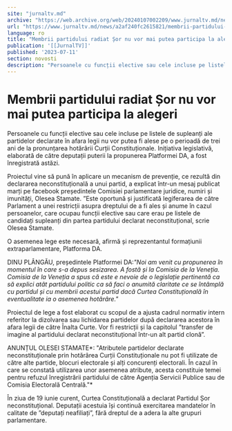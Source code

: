 ```yaml
---
site: "jurnaltv.md"
archive: "https://web.archive.org/web/20240107002209/www.jurnaltv.md/news/a2af240fc2615821/membrii-partidului-radiat-sor-nu-vor-mai-putea-participa-la-alegeri.html"
url: "https://www.jurnaltv.md/news/a2af240fc2615821/membrii-partidului-radiat-sor-nu-vor-mai-putea-participa-la-alegeri.html"
language: ro
title: "Membrii partidului radiat Șor nu vor mai putea participa la alegeri"
publication: '[[JurnalTV]]'
published: '2023-07-11'
section: novosti
description: "Persoanele cu funcții elective sau cele incluse pe listele de supleanți ale partidelor declarate în afara legii nu vor putea fi alese pe o perioadă de trei ani de la pronunțarea hotărârii Curții Constituționale. Inițiativa legislativă, elaborată de către deputații puterii la propunerea Platformei DA, a fost înregistrată astăzi."
---
```


# Membrii partidului radiat Șor nu vor mai putea participa la alegeri

Persoanele cu funcții elective sau cele incluse pe listele de supleanți ale partidelor declarate în afara legii nu vor putea fi alese pe o perioadă de trei ani de la pronunțarea hotărârii Curții Constituționale. Inițiativa legislativă, elaborată de către deputații puterii la propunerea Platformei DA, a fost înregistrată astăzi.

Proiectul vine să pună în aplicare un mecanism de prevenție, ce rezultă din declararea neconstituțională a unui partid, a explicat într-un mesaj publicat marți pe facebook președintele Comisiei parlamentare juridice, numiri și imunități, Olesea Stamate. ”Este oportună și justificată legiferarea de către Parlament a unei restricții asupra dreptului de a fi ales și anume în cazul persoanelor, care ocupau funcții elective sau care erau pe listele de candidați supleanți din partea partidului declarat neconstituțional, scrie Olesea Stamate.

O asemenea lege este necesară, afirmă și reprezentantul formațiunii extraparlamentare, Platforma DA.

DINU PLÂNGĂU, președintele Platformei DA:*"Noi am venit cu propunerea în momentul în care s-a depus sesizarea. A fostă și la Comisia de la Veneția. Comisia de la Veneția a spus că este e nevoie de o legislație pertinentă ca să explici atât partidului politic ca să faci o anumită claritate ce se întâmplă cu partidul și cu membrii acestui partid dacă Curtea Constituțională în eventualitate ia o asemenea hotărâre."*

Proiectul de lege a fost elaborat cu scopul de a ajusta cadrul normativ intern referitor la dizolvarea sau lichidarea partidelor după declararea acestora în afara legii de către Înalta Curte. Vor fi restricții și la capitolul ”transfer de imagine al partidului declarat neconstituțional într-un alt partid clonă”.

ANUNȚUL OLESEI STAMATE*: "Atributele partidelor declarate neconstituționale prin hotărârea Curții Constituționale nu pot fi utilizate de către alte partide, blocuri electorale și alți concurenți electorali. În cazul în care se constată utilizarea unor asemenea atribute, acesta constituie temei pentru refuzul înregistrării partidului de către Agenția Servicii Publice sau de Comisia Electorală Centrală."*

În ziua de 19 iunie curent, Curtea Constituțională a declarat Partidul Șor neconstituțional. Deputații acestuia își continuă exercitarea mandatelor în calitate de ”deputați neafiliați”, fără dreptul de a adera la alte grupuri parlamentare.